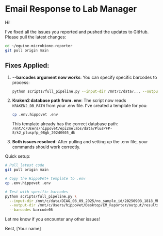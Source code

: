 # Email Response to Lab Manager

Hi!

I've fixed all the issues you reported and pushed the updates to GitHub. Please pull the latest changes:

```bash
cd ~/equine-microbiome-reporter
git pull origin main
```

## Fixes Applied:

1. **--barcodes argument now works**: You can specify specific barcodes to process:
   ```bash
   python scripts/full_pipeline.py --input-dir /mnt/c/data/... --output-dir /mnt/c/Users/... --barcodes barcode04,barcode05,barcode06
   ```

2. **Kraken2 database path from .env**: The script now reads `KRAKEN2_DB_PATH` from your .env file. I've created a template for you:
   ```bash
   cp .env.hippovet .env
   ```
   This template already has the correct database path: `/mnt/c/Users/hippovet/epi2melabs/data/PlusPFP-8/k2_pluspfp_08gb_20240605_db`

3. **Both issues resolved**: After pulling and setting up the .env file, your commands should work correctly.

Quick setup:
```bash
# Pull latest code
git pull origin main

# Copy the HippoVet+ template to .env
cp .env.hippovet .env

# Test with specific barcodes
python scripts/full_pipeline.py \
  --input-dir /mnt/c/data/DIAG_03_09_2025/no_sample_id/20250903_1818_MN33193_FBD78983_0b901b20/fastq_pass/ \
  --output-dir /mnt/c/Users/hippovet/Desktop/EM_Reporter/output/results \
  --barcodes barcode06
```

Let me know if you encounter any other issues!

Best,
[Your name]